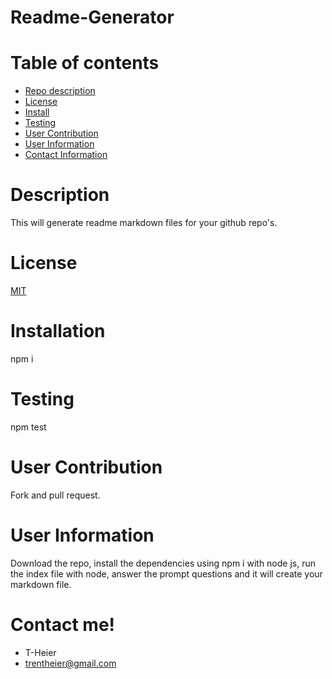 # Readme-Generator

  # Table of contents

  - [Repo description](#description)
  - [License](#license)
  - [Install](#installation)
  - [Testing](#testing)
  - [User Contribution](#User-Contribution)
  - [User Information](#user-Information)
  - [Contact Information](#contact-me)

  # Description

  This will generate readme markdown files for your github repo's. 

  # License

  [MIT]()


  # Installation

  npm i

  # Testing

  npm test

  # User Contribution

  Fork and pull request.

  # User Information

  Download the repo, install the dependencies using npm i with node js, run the index file with node, answer the prompt questions and it will create your markdown file.

  # Contact me!

  - T-Heier
  - trentheier@gmail.com


